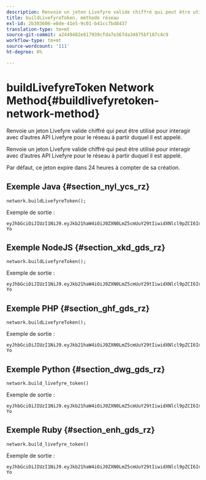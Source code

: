 ```yaml
---
description: Renvoie un jeton Livefyre valide chiffré qui peut être utilisé pour interagir avec d’autres API Livefyre pour le réseau à partir duquel il est appelé.
title: buildLivefyreToken, méthode réseau
exl-id: 2b303606-e8de-41e5-9c01-b41cc7bd8437
translation-type: tm+mt
source-git-commit: a2449482e617939cfda7e367da34875bf187c4c9
workflow-type: tm+mt
source-wordcount: '111'
ht-degree: 0%

---
```


# buildLivefyreToken Network Method{#buildlivefyretoken-network-method}

Renvoie un jeton Livefyre valide chiffré qui peut être utilisé pour interagir avec d’autres API Livefyre pour le réseau à partir duquel il est appelé.

Renvoie un jeton Livefyre valide chiffré qui peut être utilisé pour interagir avec d’autres API Livefyre pour le réseau à partir duquel il est appelé.

Par défaut, ce jeton expire dans 24 heures à compter de sa création.

## Exemple Java {#section_nyl_ycs_rz}

```
network.buildLivefyreToken(); 
```

Exemple de sortie :

```
eyJhbGciOiJIUzI1NiJ9.eyJkb21haW4iOiJ0ZXN0LmZ5cmUuY29tIiwidXNlcl9pZCI6InN5c3RlbSIsImRpc3BsYXlfbmFtZSI6InN5c3RlbSIsImV4cGlyZXMiOjEzOTY2NTUwODN9.33GuJF_ou2O6CCV22Y3PlLUgP2Igy9vAXfmLONkt-Yo
```

## Exemple NodeJS {#section_xkd_gds_rz}

```
network.buildLivefyreToken(); 
```

Exemple de sortie :

```
eyJhbGciOiJIUzI1NiJ9.eyJkb21haW4iOiJ0ZXN0LmZ5cmUuY29tIiwidXNlcl9pZCI6InN5c3RlbSIsImRpc3BsYXlfbmFtZSI6InN5c3RlbSIsImV4cGlyZXMiOjEzOTY2NTUwODN9.33GuJF_ou2O6CCV22Y3PlLUgP2Igy9vAXfmLONkt-Yo
```

## Exemple PHP {#section_ghf_gds_rz}

```
network.buildLivefyreToken(); 
```

Exemple de sortie :

```
eyJhbGciOiJIUzI1NiJ9.eyJkb21haW4iOiJ0ZXN0LmZ5cmUuY29tIiwidXNlcl9pZCI6InN5c3RlbSIsImRpc3BsYXlfbmFtZSI6InN5c3RlbSIsImV4cGlyZXMiOjEzOTY2NTUwODN9.33GuJF_ou2O6CCV22Y3PlLUgP2Igy9vAXfmLONkt-Yo 
```

## Exemple Python {#section_dwg_gds_rz}

```
network.build_livefyre_token() 
```

Exemple de sortie :

```
eyJhbGciOiJIUzI1NiJ9.eyJkb21haW4iOiJ0ZXN0LmZ5cmUuY29tIiwidXNlcl9pZCI6InN5c3RlbSIsImRpc3BsYXlfbmFtZSI6InN5c3RlbSIsImV4cGlyZXMiOjEzOTY2NTUwODN9.33GuJF_ou2O6CCV22Y3PlLUgP2Igy9vAXfmLONkt-Yo 
```

## Exemple Ruby {#section_enh_gds_rz}

```
network.build_livefyre_token() 
```

Exemple de sortie :

```
eyJhbGciOiJIUzI1NiJ9.eyJkb21haW4iOiJ0ZXN0LmZ5cmUuY29tIiwidXNlcl9pZCI6InN5c3RlbSIsImRpc3BsYXlfbmFtZSI6InN5c3RlbSIsImV4cGlyZXMiOjEzOTY2NTUwODN9.33GuJF_ou2O6CCV22Y3PlLUgP2Igy9vAXfmLONkt-Yo 
```
